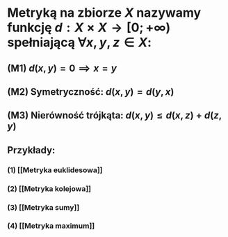 # **Metryką na zbiorze $X$** nazywamy funkcję $d:X\times X \rightarrow [0;+\infty)$ spełniającą $\forall x,y,z \in X$:
## (M1) $d(x,y)=0 \implies x=y$
## (M2) **Symetryczność**: $d(x,y)=d(y,x)$
## (M3) **Nierówność trójkąta**: $d(x,y) \leq d(x,z) + d(z,y)$

## **Przykłady**:
### (1) [[Metryka euklidesowa]]
### (2) [[Metryka  kolejowa]]
### (3) [[Metryka sumy]]
### (4) [[Metryka maximum]]
